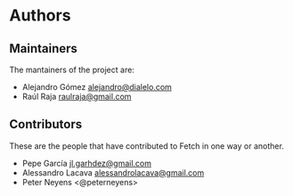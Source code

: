 # Authors

## Maintainers

The mantainers of the project are:

- Alejandro Gómez <alejandro@dialelo.com>
- Raúl Raja <raulraja@gmail.com>

## Contributors

These are the people that have contributed to Fetch in one way or another.

- Pepe García <jl.garhdez@gmail.com>
- Alessandro Lacava <alessandrolacava@gmail.com>
- Peter Neyens <@peterneyens>
